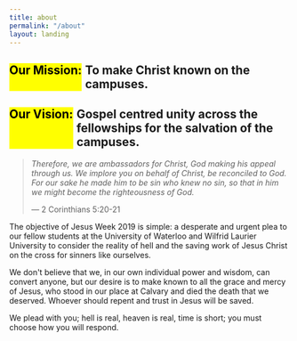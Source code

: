 ```yaml
---
title: about
permalink: "/about"
layout: landing
---
```


## <mark>Our Mission:</mark> *To make Christ known on the campuses.*

## <mark>Our Vision:</mark> *Gospel centred unity across the fellowships for the salvation of the campuses.*

> *Therefore, we are ambassadors for Christ, God making his appeal through us. We implore you on behalf of Christ, be reconciled to God. For our sake he made him to be sin who knew no sin, so that in him we might become the righteousness of God.*
> <p class="text-right">&mdash; 2 Corinthians 5:20-21</p>

The objective of Jesus Week 2019 is simple: a desperate and urgent plea to our fellow students at the University of Waterloo and Wilfrid Laurier University to consider the reality of hell and the saving work of Jesus Christ on the cross for sinners like ourselves.

We don't believe that we, in our own individual power and wisdom, can convert anyone, but our desire is to make known to all the grace and mercy of Jesus, who stood in our place at Calvary and died the death that we deserved. Whoever should repent and trust in Jesus will be saved.

We plead with you; hell is real, heaven is real, time is short; you must choose how you will respond.

<style>@media (min-width: 800px) {
h2 { display: flex; }
h2 mark { flex-shrink: 0; margin-right: 0.3em; }
}
h2 em { font-style: normal; }
</style>
